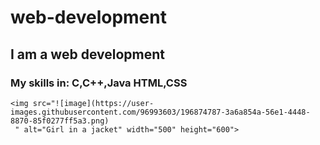# web-development
## I am a web development 
### My skills in: C,C++,Java HTML,CSS
~~~
<img src="![image](https://user-images.githubusercontent.com/96993603/196874787-3a6a854a-56e1-4448-8870-85f0277ff5a3.png)
 " alt="Girl in a jacket" width="500" height="600">
~~~
